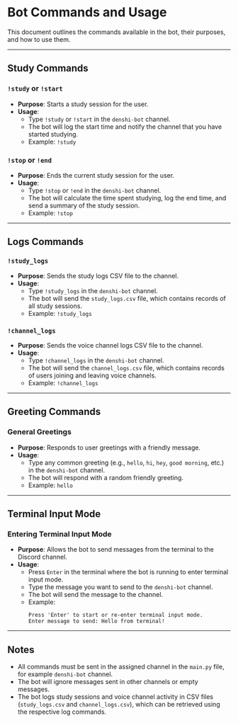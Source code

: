 # Bot Commands and Usage

This document outlines the commands available in the bot, their purposes, and how to use them.

---

## Study Commands

### `!study` or `!start`
- **Purpose**: Starts a study session for the user.
- **Usage**: 
  - Type `!study` or `!start` in the `denshi-bot` channel.
  - The bot will log the start time and notify the channel that you have started studying.
  - Example: `!study`

### `!stop` or `!end`
- **Purpose**: Ends the current study session for the user.
- **Usage**: 
  - Type `!stop` or `!end` in the `denshi-bot` channel.
  - The bot will calculate the time spent studying, log the end time, and send a summary of the study session.
  - Example: `!stop`

---

## Logs Commands

### `!study_logs`
- **Purpose**: Sends the study logs CSV file to the channel.
- **Usage**: 
  - Type `!study_logs` in the `denshi-bot` channel.
  - The bot will send the `study_logs.csv` file, which contains records of all study sessions.
  - Example: `!study_logs`

### `!channel_logs`
- **Purpose**: Sends the voice channel logs CSV file to the channel.
- **Usage**: 
  - Type `!channel_logs` in the `denshi-bot` channel.
  - The bot will send the `channel_logs.csv` file, which contains records of users joining and leaving voice channels.
  - Example: `!channel_logs`

---

## Greeting Commands

### General Greetings
- **Purpose**: Responds to user greetings with a friendly message.
- **Usage**: 
  - Type any common greeting (e.g., `hello`, `hi`, `hey`, `good morning`, etc.) in the `denshi-bot` channel.
  - The bot will respond with a random friendly greeting.
  - Example: `hello`

---

## Terminal Input Mode

### Entering Terminal Input Mode
- **Purpose**: Allows the bot to send messages from the terminal to the Discord channel.
- **Usage**: 
  - Press `Enter` in the terminal where the bot is running to enter terminal input mode.
  - Type the message you want to send to the `denshi-bot` channel.
  - The bot will send the message to the channel.
  - Example: 
    ```
    Press 'Enter' to start or re-enter terminal input mode.
    Enter message to send: Hello from terminal!
    ```

---

## Notes
- All commands must be sent in the assigned channel in the `main.py` file, for example `denshi-bot` channel.
- The bot will ignore messages sent in other channels or empty messages.
- The bot logs study sessions and voice channel activity in CSV files (`study_logs.csv` and `channel_logs.csv`), which can be retrieved using the respective log commands.